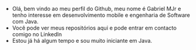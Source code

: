 - Olá, bem vindo ao meu perfil do Github, meu nome é Gabriel MJr e tenho interesse em desenvolvimento mobile e engenharia de Software com Java.
- Você pode ver meus repositórios aqui e pode entrar em contacto comigo no LinkedIn
- Estou já há algum tempo e sou muito iniciante em Java.
